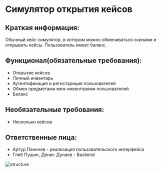 <h1>Симулятор открытия кейсов</h1>

<h2>Краткая информация:</h2>
    <p>Обычный кейс симулятор, в котором можно обмениваться скинами и открывать кейсы. Пользователь имеет баланс.</p>
    
<h2>Функционал(обязательные требования):</h2>
<ul>
    <li>Открытие кейсов</li>
    <li>Личный инвентарь</li>
    <li>Аутентификация и регистариция пользователей</li>
    <li>Обмен предметами меж инвенторями пользователей</li>
    <li>Баланс</li>
</ul>

<h2>Необязательные требования:</h2>
<ul>
    <li>Несколько кейсов</li>
</ul>

<h2>Ответственные лица:</h2>
<ul>
    <li>Артур Паничев - реализация пользовательского интерфейса</li>
    <li>Глеб Пушин, Денис Дунаев - Backend</li>
</ul>

![structure](https://github.com/GlebEvemi/322Case/assets/128219166/3b0324d2-c1be-4106-b28a-bb780c4b9d22)



